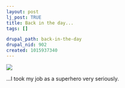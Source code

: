 ```yaml
--- 
layout: post
lj_post: TRUE
title: Back in the day...
tags: []

drupal_path: back-in-the-day
drupal_nid: 902
created: 1015937340
---
```

<A HREF="http://keepersoflists.org/?lid=506"><IMG BORDER=0 SRC="http://www.predicate.net/random/superkid.gif"></A>

...I took my job as a superhero very seriously.
